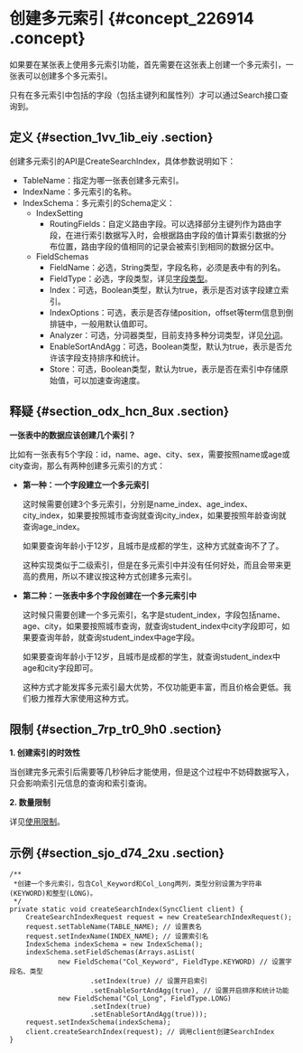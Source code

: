 # 创建多元索引 {#concept_226914 .concept}

如果要在某张表上使用多元索引功能，首先需要在这张表上创建一个多元索引，一张表可以创建多个多元索引。

只有在多元索引中包括的字段（包括主键列和属性列）才可以通过Search接口查询到。

## 定义 {#section_1vv_1ib_eiy .section}

创建多元索引的API是CreateSearchIndex，具体参数说明如下：

-   TableName：指定为哪一张表创建多元索引。
-   IndexName：多元索引的名称。
-   IndexSchema：多元索引的Schema定义：
    -   IndexSetting
        -   RoutingFields：自定义路由字段。可以选择部分主键列作为路由字段，在进行索引数据写入时，会根据路由字段的值计算索引数据的分布位置，路由字段的值相同的记录会被索引到相同的数据分区中。
    -   FieldSchemas
        -   FieldName：必选，String类型，字段名称，必须是表中有的列名。
        -   FieldType：必选，字段类型，详见[字段类型](cn.zh-CN/产品功能/多元索引/使用多元索引/概述.md#)。
        -   Index：可选，Boolean类型，默认为true，表示是否对该字段建立索引。
        -   IndexOptions：可选，表示是否存储position，offset等term信息到倒排链中，一般用默认值即可。
        -   Analyzer：可选，分词器类型，目前支持多种分词类型，详见[分词](cn.zh-CN/产品功能/多元索引/使用多元索引/分词.md#)。
        -   EnableSortAndAgg：可选，Boolean类型，默认为true，表示是否允许该字段支持排序和统计。
        -   Store：可选，Boolean类型，默认为true，表示是否在索引中存储原始值，可以加速查询速度。

## 释疑 {#section_odx_hcn_8ux .section}

**一张表中的数据应该创建几个索引？**

比如有一张表有5个字段：id，name、age、city、sex，需要按照name或age或city查询，那么有两种创建多元索引的方式：

-   **第一种：一个字段建立一个多元索引** 

    这时候需要创建3个多元索引，分别是name\_index、age\_index、city\_index，如果要按照城市查询就查询city\_index，如果要按照年龄查询就查询age\_index。

    如果要查询年龄小于12岁，且城市是成都的学生，这种方式就查询不了了。

    这种实现类似于二级索引，但是在多元索引中并没有任何好处，而且会带来更高的费用，所以不建议按这种方式创建多元索引。

-   **第二种：一张表中多个字段创建在一个多元索引中** 

    这时候只需要创建一个多元索引，名字是student\_index，字段包括name、age、city，如果要按照城市查询，就查询student\_index中city字段即可，如果要查询年龄，就查询student\_index中age字段。

    如果要查询年龄小于12岁，且城市是成都的学生，就查询student\_index中age和city字段即可。

    这种方式才能发挥多元索引最大优势，不仅功能更丰富，而且价格会更低。我们极力推荐大家使用这种方式。


## 限制 {#section_7rp_tr0_9h0 .section}

**1. 创建索引的时效性**

当创建完多元索引后需要等几秒钟后才能使用，但是这个过程中不妨碍数据写入，只会影响索引元信息的查询和索引查询。

**2. 数量限制**

详见[使用限制](cn.zh-CN/产品功能/多元索引/使用限制.md#)。

## 示例 {#section_sjo_d74_2xu .section}

``` {#codeblock_sd6_25b_60d}
/**
 *创建一个多元索引，包含Col_Keyword和Col_Long两列，类型分别设置为字符串(KEYWORD)和整型(LONG)。
 */
private static void createSearchIndex(SyncClient client) {
    CreateSearchIndexRequest request = new CreateSearchIndexRequest();
    request.setTableName(TABLE_NAME); // 设置表名
    request.setIndexName(INDEX_NAME); // 设置索引名
    IndexSchema indexSchema = new IndexSchema();
    indexSchema.setFieldSchemas(Arrays.asList(
            new FieldSchema("Col_Keyword", FieldType.KEYWORD) // 设置字段名、类型
                    .setIndex(true) // 设置开启索引
                    .setEnableSortAndAgg(true), // 设置开启排序和统计功能
            new FieldSchema("Col_Long", FieldType.LONG)
                    .setIndex(true)
                    .setEnableSortAndAgg(true)));
    request.setIndexSchema(indexSchema);
    client.createSearchIndex(request); // 调用client创建SearchIndex
}
```

